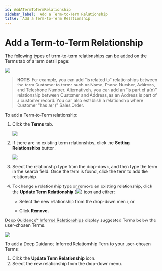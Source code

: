 ```yaml
---
id: AddATermToTermRelationship
sidebar_label:  Add a Term-to-Term Relationship
title:  Add a Term-to-Term Relationship
---
```


# Add a Term-to-Term Relationship

The following types of term-to-term relationships can be added on the
Terms tab of a term detail page:

![](Resources/Images/termtotermrelationships.png)

>**NOTE:** For example, you can add “is related to” relationships between
the term Customer to terms such as Name, Phone Number, Address, and
Telephone Number. Alternatively, you can add an “is part of a(n)”
relationship between Customer and Address, as an Address is part of a
customer record. You can also establish a relationship where Customer
"has a(n)" Sales Order.

To add a Term-to-Term relationship:

1.  Click the **Terms** tab.
    
    ![](Resources/Images/TermsTab.png)

2.  If there are no existing term relationships, click the **Setting
    Relationships** button.
    
    ![](Resources/Images/SettingRelationshipsButton.png)

3.  Select the relationship type from the drop-down, and then type the
    term in the search field. Once the term is found, click the term to
    add the relationship.

4.  To change a relationship type or remove an existing relationship,
    click the **Update Term Relationship**
    (![](Resources/Images/updatetermtoterm.png)) icon and either:
    
      - Select the new relationship from the drop-down menu, or
    
      - Click **Remove.**

[Deep Guidance™ Inferred
Relationships](Deep_Guidance_Inferred_Relationships.md) display
suggested Terms below the user-chosen Terms.

![](Resources/Images/DeepGuidanceSection.png)

To add a Deep Guidance Inferred Relationship Term to your user-chosen
Terms:

1.  Click the **Update Term Relationship** icon.
2.  Select the new relationship from the drop-down menu.
